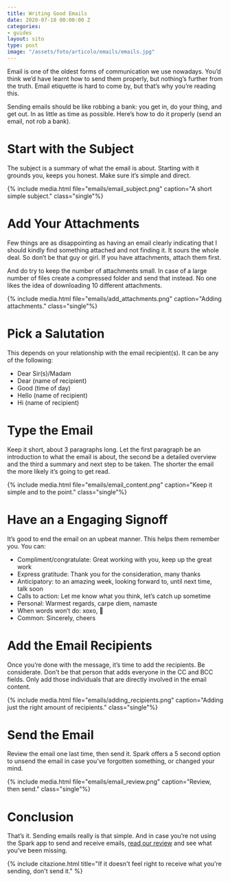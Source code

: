 ```yaml
---
title: Writing Good Emails
date: 2020-07-18 00:00:00 Z
categories:
- guides
layout: sito
type: post
image: "/assets/foto/articolo/emails/emails.jpg"
---
```


Email is one of the oldest forms of communication we use nowadays. You’d think we’d have learnt how to send them properly, but nothing’s further from the truth. Email etiquette is hard to come by, but that’s why you’re reading this.

Sending emails should be like robbing a bank: you get in, do your thing, and get out. In as little as time as possible. Here’s how to do it properly (send an email, not rob a bank).

# Start with the Subject
The subject is a summary of what the email is about. Starting with it grounds you, keeps you honest. Make sure it’s simple and direct. 

{% include media.html file="emails/email_subject.png" caption="A short simple subject." class="single"%}

# Add Your Attachments
Few things are as disappointing as having an email clearly indicating that I should kindly find something attached and not finding it. It sours the whole deal. So don’t be that guy or girl. If you have attachments, attach them first. 

And do try to keep the number of attachments small. In case of a large number of files create a compressed folder and send that instead. No one likes the idea of downloading 10 different attachments. 

{% include media.html file="emails/add_attachments.png" caption="Adding attachments." class="single"%}

# Pick a Salutation
This depends on your relationship with the email recipient(s). It can be any of the following:
- Dear Sir(s)/Madam
- Dear (name of recipient)
- Good (time of day)
- Hello (name of recipient)
- Hi (name of recipient)

# Type the Email
Keep it short, about 3 paragraphs long. Let the first paragraph be an introduction to what the email is about, the second be a detailed overview and the third a summary and next step to be taken. The shorter the email the more likely it’s going to get read. 

{% include media.html file="emails/email_content.png" caption="Keep it simple and to the point." class="single"%}

# Have an a Engaging Signoff
It’s good to end the email on an upbeat manner. This helps them remember you. You can:
- Compliment/congratulate: Great working with you, keep up the great work
- Express gratitude: Thank you for the consideration, many thanks
- Anticipatory: to an amazing week, looking forward to, until next time, talk soon
- Calls to action: Let me know what you think, let’s catch up sometime
- Personal: Warmest regards, carpe diem, namaste
- When words won’t do: xoxo, 🙂
- Common: Sincerely, cheers

# Add the Email Recipients
Once you’re done with the message, it’s time to add the recipients. Be considerate. Don't be that person that adds everyone in the CC and BCC fields. Only add those individuals that are directly involved in the email content. 

{% include media.html file="emails/adding_recipients.png" caption="Adding just the right amount of recipients." class="single"%} 

# Send the Email
Review the email one last time, then send it. Spark offers a 5 second option to unsend the email in case you’ve forgotten something, or changed your mind. 

{% include media.html file="emails/email_review.png" caption="Review, then send." class="single"%}

# Conclusion
That’s it. Sending emails really is that simple. And in case you’re not using the Spark app to send and receive emails, [read our review](https://auxilia.io/articles/emailing-with-spark/) and see what you’ve been missing. 

{% include citazione.html title="If it doesn't feel right to receive what you're sending, don't send it." %}